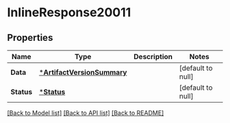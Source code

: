 # InlineResponse20011

## Properties
Name | Type | Description | Notes
------------ | ------------- | ------------- | -------------
**Data** | [***ArtifactVersionSummary**](ArtifactVersionSummary.md) |  | [default to null]
**Status** | [***Status**](Status.md) |  | [default to null]

[[Back to Model list]](../README.md#documentation-for-models) [[Back to API list]](../README.md#documentation-for-api-endpoints) [[Back to README]](../README.md)

